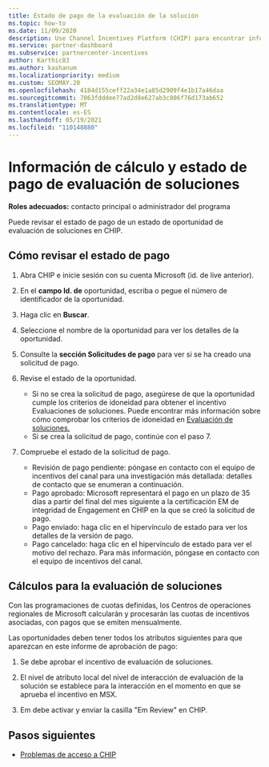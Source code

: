 ```yaml
---
title: Estado de pago de la evaluación de la solución
ms.topic: how-to
ms.date: 11/09/2020
description: Use Channel Incentives Platform (CHIP) para encontrar información sobre las oportunidades de evaluación de soluciones, sus cálculos y su estado de pago.
ms.service: partner-dashboard
ms.subservice: partnercenter-incentives
author: Karthic83
ms.author: kashanum
ms.localizationpriority: medium
ms.custom: SEOMAY.20
ms.openlocfilehash: 4184d155ceff22a34e1a85d2909f4e1b17a46daa
ms.sourcegitcommit: 7063fdddee77ad2d8e627ab3c806f76d173ab652
ms.translationtype: MT
ms.contentlocale: es-ES
ms.lasthandoff: 05/19/2021
ms.locfileid: "110148880"
---
```

# <a name="solution-assessment-payment-status-and-calculation-info"></a>Información de cálculo y estado de pago de evaluación de soluciones

**Roles adecuados:** contacto principal o administrador del programa

Puede revisar el estado de pago de un estado de oportunidad de evaluación de soluciones en CHIP.

## <a name="how-to-review-your-payment-status"></a>Cómo revisar el estado de pago

1. Abra CHIP e inicie sesión con su cuenta Microsoft (id. de live anterior).
2. En el **campo Id. de** oportunidad, escriba o pegue el número de identificador de la oportunidad.
3. Haga clic en **Buscar**.
4. Seleccione el nombre de la oportunidad para ver los detalles de la oportunidad.
5. Consulte la **sección Solicitudes de pago** para ver si se ha creado una solicitud de pago.
6. Revise el estado de la oportunidad.

    - Si no se crea la solicitud de pago, asegúrese de que la oportunidad cumple los criterios de idoneidad para obtener el incentivo Evaluaciones de soluciones. Puede encontrar más información sobre cómo comprobar los criterios de idoneidad en [Evaluación de soluciones.](chip-solution-assessment.md)
    - Si se crea la solicitud de pago, continúe con el paso 7.
7. Compruebe el estado de la solicitud de pago.

    - Revisión de pago pendiente: póngase en contacto con el equipo de incentivos del canal para una investigación más detallada: detalles de contacto que se enumeran a continuación.
    - Pago aprobado: Microsoft representará el pago en un plazo de 35 días a partir del final del mes siguiente a la certificación EM de integridad de Engagement en CHIP en la que se creó la solicitud de pago.
    -  Pago enviado: haga clic en el hipervínculo de estado para ver los detalles de la versión de pago.
    - Pago cancelado: haga clic en el hipervínculo de estado para ver el motivo del rechazo. Para más información, póngase en contacto con el equipo de incentivos del canal.

## <a name="calculations-for-solutions-assessment"></a>Cálculos para la evaluación de soluciones

Con las programaciones de cuotas definidas, los Centros de operaciones regionales de Microsoft calcularán y procesarán las cuotas de incentivos asociadas, con pagos que se emiten mensualmente.

Las oportunidades deben tener todos los atributos siguientes para que aparezcan en este informe de aprobación de pago:

1. Se debe aprobar el incentivo de evaluación de soluciones.

1. El nivel de atributo local del nivel de interacción de evaluación de la solución se establece para la interacción en el momento en que se aprueba el incentivo en MSX.
 
1. Em debe activar y enviar la casilla "Em Review" en CHIP.

## <a name="next-steps"></a>Pasos siguientes

- [Problemas de acceso a CHIP](chip-access-trouble.md) 

